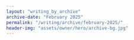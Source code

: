 ```yaml
---
layout: "writing_by_archive"
archive-date: "February 2025"
permalink: "/writing/archive/february-2025/"
header-img: "assets/owner/hero/archive-bg.jpg"
---
```

